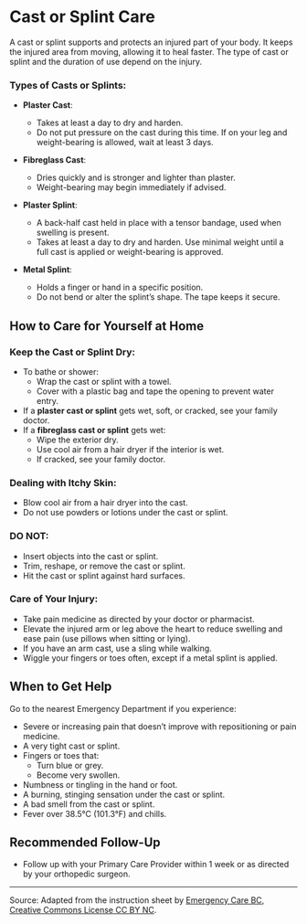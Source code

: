 # Cast or Splint Care

A cast or splint supports and protects an injured part of your body. It keeps the injured area from moving, allowing it to heal faster. The type of cast or splint and the duration of use depend on the injury.

### Types of Casts or Splints:

- **Plaster Cast**: 
  - Takes at least a day to dry and harden.
  - Do not put pressure on the cast during this time. If on your leg and weight-bearing is allowed, wait at least 3 days.

- **Fibreglass Cast**: 
  - Dries quickly and is stronger and lighter than plaster.
  - Weight-bearing may begin immediately if advised.

- **Plaster Splint**:
  - A back-half cast held in place with a tensor bandage, used when swelling is present.
  - Takes at least a day to dry and harden. Use minimal weight until a full cast is applied or weight-bearing is approved.

- **Metal Splint**:
  - Holds a finger or hand in a specific position.
  - Do not bend or alter the splint’s shape. The tape keeps it secure.

## How to Care for Yourself at Home

### Keep the Cast or Splint Dry:

- To bathe or shower:
  - Wrap the cast or splint with a towel.
  - Cover with a plastic bag and tape the opening to prevent water entry.
- If a **plaster cast or splint** gets wet, soft, or cracked, see your family doctor.
- If a **fibreglass cast or splint** gets wet:
  - Wipe the exterior dry.
  - Use cool air from a hair dryer if the interior is wet.
  - If cracked, see your family doctor.

### Dealing with Itchy Skin:

- Blow cool air from a hair dryer into the cast.
- Do not use powders or lotions under the cast or splint.

### DO NOT:

- Insert objects into the cast or splint.
- Trim, reshape, or remove the cast or splint.
- Hit the cast or splint against hard surfaces.

### Care of Your Injury:

- Take pain medicine as directed by your doctor or pharmacist.
- Elevate the injured arm or leg above the heart to reduce swelling and ease pain (use pillows when sitting or lying).
- If you have an arm cast, use a sling while walking.
- Wiggle your fingers or toes often, except if a metal splint is applied.

## When to Get Help

Go to the nearest Emergency Department if you experience:

- Severe or increasing pain that doesn’t improve with repositioning or pain medicine.
- A very tight cast or splint.
- Fingers or toes that:
  - Turn blue or grey.
  - Become very swollen.
- Numbness or tingling in the hand or foot.
- A burning, stinging sensation under the cast or splint.
- A bad smell from the cast or splint.
- Fever over 38.5°C (101.3°F) and chills.

## Recommended Follow-Up

- Follow up with your Primary Care Provider within 1 week or as directed by your orthopedic surgeon.

---

Source: Adapted from the instruction sheet by [Emergency Care BC](https://emergencycarebc.ca/clinical_resource/cast-and-splint-care/), [Creative Commons License CC BY NC](https://creativecommons.org/licenses/by-nc/4.0/deed.en).
